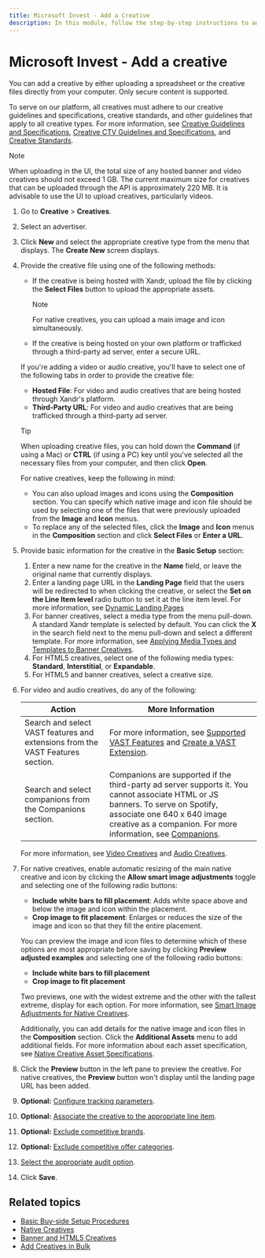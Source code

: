 ```yaml
---
title: Microsoft Invest - Add a Creative
description: In this module, follow the step-by-step instructions to add one creative at a time to the Xandr platform.
---
```


# Microsoft Invest - Add a creative

You can add a creative by either uploading a spreadsheet or the creative files directly from your computer. Only secure content is supported.

To serve on our platform, all creatives must adhere to our creative guidelines and specifications, creative standards, and other guidelines that apply to all creative types. For more information, see [Creative Guidelines and Specifications](creative-guidelines-and-specifications.md), [Creative CTV Guidelines and Specifications](creative-ctv-guidelines-and-specifications.md), and [Creative Standards](creative-standards.md).

> [!NOTE]
> When uploading in the UI, the total size of any hosted banner and video creatives should not exceed 1 GB. The current maximum size for creatives that can be uploaded through the API is approximately 220 MB. It is advisable to use the UI to upload creatives, particularly videos.

1. Go to **Creative** > **Creatives**.

1. Select an advertiser.

1. Click **New** and select the appropriate creative type from the menu that displays.
   The **Create New** screen displays.

1. Provide the creative file using one of the following methods:
    - If the creative is being hosted with Xandr, upload the file by clicking the **Select Files** button to upload the appropriate assets.
      > [!NOTE]
      > For native creatives, you can upload a main image and icon simultaneously.

    - If the creative is being hosted on your own platform or trafficked through a third-party ad server, enter a secure URL.

    If you're adding a video or audio creative, you'll have to select one of the following tabs in order to provide the creative file:
    - **Hosted File**: For video and audio creatives that are being hosted through Xandr's platform.
    - **Third-Party URL**: For video and audio creatives that are being trafficked through a third-party ad server.
    > [!TIP]
    > When uploading creative files, you can hold down the **Command** (if using a Mac) or **CTRL** (if using a PC) key until you've selected all the necessary files from your computer, and then click **Open**.
    >
    > For native creatives, keep the following in mind:
    > - You can also upload images and icons using the **Composition** section. You can specify which native image and icon file should be used by selecting one of the files that were previously uploaded from the **Image** and **Icon** menus.
    > - To replace any of the selected files, click the **Image** and **Icon** menus in the **Composition** section and click **Select Files** or **Enter a URL**.

1. Provide basic information for the creative in the **Basic Setup** section:
    1. Enter a new name for the creative in the **Name** field, or leave the original name that currently displays.
    1. Enter a landing page URL in the **Landing Page** field that the users will be redirected to when clicking the creative, or select the **Set on the Line Item level** radio button to set it at the line item level.
       For more information, see [Dynamic Landing Pages](dynamic-landing-pages.md)
    1. For banner creatives, select a media type from the menu pull-down.
      A standard Xandr template is selected by default. You can click the **X** in the search field next to the menu pull-down and select a different template. For more information, see [Applying Media Types and Templates to Banner Creatives](applying-media-types-and-templates-to-banner-creatives.md).
    1. For HTML5 creatives, select one of the following media types: **Standard**, **Interstitial**, or **Expandable**.
    1. For HTML5 and banner creatives, select a creative size.

1. For video and audio creatives, do any of the following:

    |Action  |More Information  |
    |---------|---------|
    |Search and select VAST features and extensions from the VAST Features section.     |For more information, see [Supported VAST Features](supported-vast-features.md) and [Create a VAST Extension](../monetize/create-a-vast-extension.md).         |
    |Search and select companions from the Companions section.     |Companions are supported if the third-party ad server supports it. You cannot associate HTML or JS banners. To serve on Spotify, associate one 640 x 640 image creative as a companion. For more information, see [Companions](companions.md).         |

    For more information, see [Video Creatives](video-creatives.md) and [Audio Creatives](audio-creatives.md).

1. For native creatives, enable automatic resizing of the main native creative and icon by clicking the **Allow smart image adjustments** toggle and selecting one of the following radio buttons:
    - **Include white bars to fill placement**: Adds white space above and below the image and icon within the placement.
    - **Crop image to fit placement**: Enlarges or reduces the size of the image and icon so that they fill the entire placement.

    You can preview the image and icon files to determine which of these options are most appropriate before saving by clicking **Preview adjusted examples** and selecting one of the following radio buttons:
    - **Include white bars to fill placement**
    - **Crop image to fit placement**

    Two previews, one with the widest extreme and the other with the tallest extreme, display for each option. For more information, see [Smart Image Adjustments for Native Creatives](smart-image-adjustments-for-native-creatives.md).

    Additionally, you can add details for the native image and icon files in the **Composition** section. Click the **Additional Assets** menu to add additional fields. For more information about each asset specification, see [Native Creative Asset Specifications](native-creative-asset-specifications.md).

1. Click the **Preview** button in the left pane to preview the creative.
    For native creatives, the **Preview** button won't display until the landing page URL has been added.

1. **Optional:** [Configure tracking parameters](configuring-tracking-for-creatives.md).

1. **Optional:** [Associate the creative to the appropriate line item](associate-line-items-with-a-creative.md).

1. **Optional:** [Exclude competitive brands](exclude-competitive-brands-for-a-creative.md).

1. **Optional:** [Exclude competitive offer categories](exclude-competitive-offer-categories-for-a-creative.md).

1. [Select the appropriate audit option](select-an-audit-option-for-a-creative.md).

1. Click **Save**.

## Related topics

- [Basic Buy-side Setup Procedures](basic-buy-side-setup-procedures.md)
- [Native Creatives](native-creatives.md)
- [Banner and HTML5 Creatives](banner-and-html5-creatives.md)
- [Add Creatives in Bulk](add-creatives-in-bulk.md)
